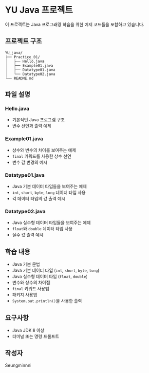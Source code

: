 # YU Java 프로젝트

이 프로젝트는 Java 프로그래밍 학습을 위한 예제 코드들을 포함하고 있습니다.

## 프로젝트 구조

```
YU_java/
├── Practice_01/
│   ├── Hello.java
│   ├── Example01.java
│   ├── Datatype01.java
│   └── Datatype02.java
└── README.md
```

## 파일 설명

### Hello.java
- 기본적인 Java 프로그램 구조
- 변수 선언과 출력 예제

### Example01.java
- 상수와 변수의 차이를 보여주는 예제
- `final` 키워드를 사용한 상수 선언
- 변수 값 변경의 예시

### Datatype01.java
- Java 기본 데이터 타입들을 보여주는 예제
- `int`, `short`, `byte`, `long` 데이터 타입 사용
- 각 데이터 타입의 값 출력 예시

### Datatype02.java
- Java 실수형 데이터 타입들을 보여주는 예제
- `float`와 `double` 데이터 타입 사용
- 실수 값 출력 예시

## 학습 내용

- Java 기본 문법
- Java 기본 데이터 타입 (`int`, `short`, `byte`, `long`)
- Java 실수형 데이터 타입 (`float`, `double`)
- 변수와 상수의 차이점
- `final` 키워드 사용법
- 패키지 사용법
- `System.out.println()`을 사용한 출력

## 요구사항

- Java JDK 8 이상
- 터미널 또는 명령 프롬프트

## 작성자

Seungminnni
